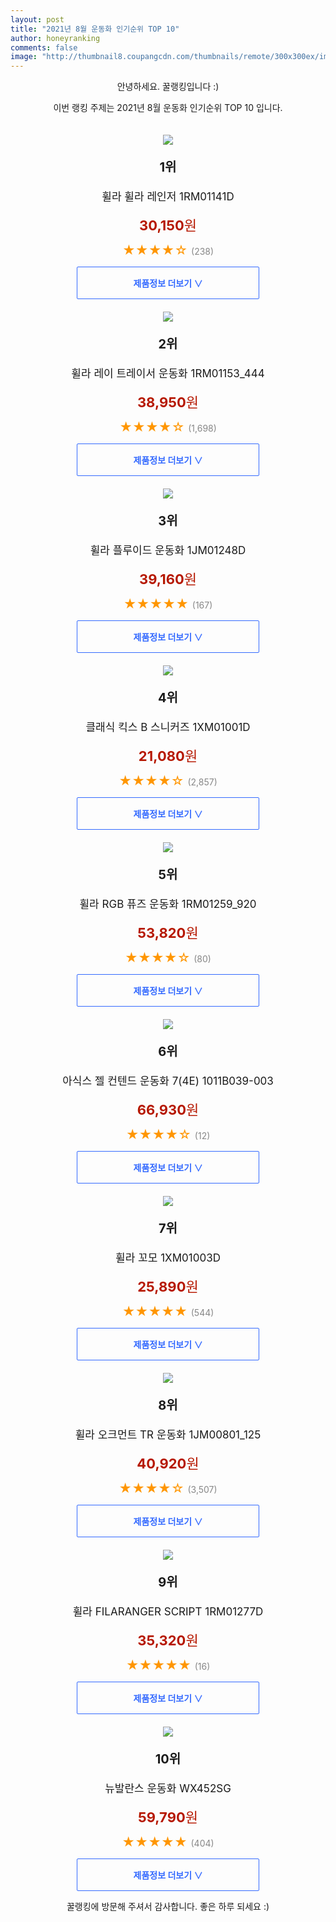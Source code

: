 ```yaml
--- 
layout: post 
title: "2021년 8월 운동화 인기순위 TOP 10" 
author: honeyranking 
comments: false 
image: "http://thumbnail8.coupangcdn.com/thumbnails/remote/300x300ex/image/rs_quotation_api/aoivszn6/4ca839aa2cd749d282de43614a483524.jpg" 
--- 
```

<p style="text-align: center;">안녕하세요. 꿀랭킹입니다 :)</p> <p style="text-align: center;">이번 랭킹 주제는 2021년 8월 운동화 인기순위 TOP 10 입니다.</p><center><img src="http://thumbnail8.coupangcdn.com/thumbnails/remote/300x300ex/image/rs_quotation_api/aoivszn6/4ca839aa2cd749d282de43614a483524.jpg" style="margin-top:20px" /></center> <p style="text-align: center; font-size: 20px"><b>1위</b></p> <p style="text-align: center; font-size: 17px">휠라 휠라 레인저 1RM01141D</p> <p style="text-align: center;"><span style="color: #b61800; font-size: 22px;"><b>30,150</b>원</span></p> <p style="text-align: center;"><span style="color: #ff9600; font-size: 20px;">★★★★☆ </span><span style="color: #878787;">(238)</span></p> <center><a href=""> <div style="font-size: 14px; display: inline-block; padding: 15px 90px; color: #346aff; border-radius: 2px; border: 1px solid #346aff; cursor: pointer;"><b>제품정보 더보기 &or;</b></div> </a></center><center><img src="http://thumbnail7.coupangcdn.com/thumbnails/remote/300x300ex/image/retail/images/2020/07/13/16/4/80c34dbd-3ec6-4073-bbd2-e33dd077de54.jpg" style="margin-top:20px" /></center> <p style="text-align: center; font-size: 20px"><b>2위</b></p> <p style="text-align: center; font-size: 17px">휠라 레이 트레이서 운동화 1RM01153_444</p> <p style="text-align: center;"><span style="color: #b61800; font-size: 22px;"><b>38,950</b>원</span></p> <p style="text-align: center;"><span style="color: #ff9600; font-size: 20px;">★★★★☆ </span><span style="color: #878787;">(1,698)</span></p> <center><a href="https://coupa.ng/b4AoUv"> <div style="font-size: 14px; display: inline-block; padding: 15px 90px; color: #346aff; border-radius: 2px; border: 1px solid #346aff; cursor: pointer;"><b>제품정보 더보기 &or;</b></div> </a></center><center><img src="http://thumbnail10.coupangcdn.com/thumbnails/remote/300x300ex/image/rs_quotation_api/izdvn75l/ab9c46d3608b435b9b5287793a7aa05e.jpg" style="margin-top:20px" /></center> <p style="text-align: center; font-size: 20px"><b>3위</b></p> <p style="text-align: center; font-size: 17px">휠라 플루이드 운동화 1JM01248D</p> <p style="text-align: center;"><span style="color: #b61800; font-size: 22px;"><b>39,160</b>원</span></p> <p style="text-align: center;"><span style="color: #ff9600; font-size: 20px;">★★★★★ </span><span style="color: #878787;">(167)</span></p> <center><a href="https://coupa.ng/b4AoUy"> <div style="font-size: 14px; display: inline-block; padding: 15px 90px; color: #346aff; border-radius: 2px; border: 1px solid #346aff; cursor: pointer;"><b>제품정보 더보기 &or;</b></div> </a></center><center><img src="http://thumbnail6.coupangcdn.com/thumbnails/remote/300x300ex/image/retail/images/2020/10/22/11/7/481d8b28-249c-4fe7-bce5-60437060ee9e.jpg" style="margin-top:20px" /></center> <p style="text-align: center; font-size: 20px"><b>4위</b></p> <p style="text-align: center; font-size: 17px">클래식 킥스 B 스니커즈 1XM01001D</p> <p style="text-align: center;"><span style="color: #b61800; font-size: 22px;"><b>21,080</b>원</span></p> <p style="text-align: center;"><span style="color: #ff9600; font-size: 20px;">★★★★☆ </span><span style="color: #878787;">(2,857)</span></p> <center><a href=""> <div style="font-size: 14px; display: inline-block; padding: 15px 90px; color: #346aff; border-radius: 2px; border: 1px solid #346aff; cursor: pointer;"><b>제품정보 더보기 &or;</b></div> </a></center><center><img src="http://thumbnail8.coupangcdn.com/thumbnails/remote/300x300ex/image/retail/images/2020/08/19/14/6/da9c50ca-228e-43ef-a30b-6b5802188bf2.jpg" style="margin-top:20px" /></center> <p style="text-align: center; font-size: 20px"><b>5위</b></p> <p style="text-align: center; font-size: 17px">휠라 RGB 퓨즈 운동화 1RM01259_920</p> <p style="text-align: center;"><span style="color: #b61800; font-size: 22px;"><b>53,820</b>원</span></p> <p style="text-align: center;"><span style="color: #ff9600; font-size: 20px;">★★★★☆ </span><span style="color: #878787;">(80)</span></p> <center><a href="https://coupa.ng/b4AoUC"> <div style="font-size: 14px; display: inline-block; padding: 15px 90px; color: #346aff; border-radius: 2px; border: 1px solid #346aff; cursor: pointer;"><b>제품정보 더보기 &or;</b></div> </a></center><center><img src="http://thumbnail10.coupangcdn.com/thumbnails/remote/300x300ex/image/rs_quotation_api/pxoi28cy/77b1d4bde68b4d6780cc5805f5e3f58f.jpg" style="margin-top:20px" /></center> <p style="text-align: center; font-size: 20px"><b>6위</b></p> <p style="text-align: center; font-size: 17px">아식스 젤 컨텐드 운동화 7(4E) 1011B039-003</p> <p style="text-align: center;"><span style="color: #b61800; font-size: 22px;"><b>66,930</b>원</span></p> <p style="text-align: center;"><span style="color: #ff9600; font-size: 20px;">★★★★☆ </span><span style="color: #878787;">(12)</span></p> <center><a href=""> <div style="font-size: 14px; display: inline-block; padding: 15px 90px; color: #346aff; border-radius: 2px; border: 1px solid #346aff; cursor: pointer;"><b>제품정보 더보기 &or;</b></div> </a></center><center><img src="http://thumbnail8.coupangcdn.com/thumbnails/remote/300x300ex/image/rs_quotation_api/cindlfpx/ad7ea385b5a3409fa6f4f6e44bb06b1f.jpg" style="margin-top:20px" /></center> <p style="text-align: center; font-size: 20px"><b>7위</b></p> <p style="text-align: center; font-size: 17px">휠라 꼬모 1XM01003D</p> <p style="text-align: center;"><span style="color: #b61800; font-size: 22px;"><b>25,890</b>원</span></p> <p style="text-align: center;"><span style="color: #ff9600; font-size: 20px;">★★★★★ </span><span style="color: #878787;">(544)</span></p> <center><a href="https://coupa.ng/b4AoUF"> <div style="font-size: 14px; display: inline-block; padding: 15px 90px; color: #346aff; border-radius: 2px; border: 1px solid #346aff; cursor: pointer;"><b>제품정보 더보기 &or;</b></div> </a></center><center><img src="http://thumbnail10.coupangcdn.com/thumbnails/remote/300x300ex/image/retail/images/2020/02/21/11/4/9ae08fdf-f028-4d81-81a2-8f0305c27b48.jpg" style="margin-top:20px" /></center> <p style="text-align: center; font-size: 20px"><b>8위</b></p> <p style="text-align: center; font-size: 17px">휠라 오크먼트 TR 운동화 1JM00801_125</p> <p style="text-align: center;"><span style="color: #b61800; font-size: 22px;"><b>40,920</b>원</span></p> <p style="text-align: center;"><span style="color: #ff9600; font-size: 20px;">★★★★☆ </span><span style="color: #878787;">(3,507)</span></p> <center><a href="https://coupa.ng/b4AoUH"> <div style="font-size: 14px; display: inline-block; padding: 15px 90px; color: #346aff; border-radius: 2px; border: 1px solid #346aff; cursor: pointer;"><b>제품정보 더보기 &or;</b></div> </a></center><center><img src="http://thumbnail7.coupangcdn.com/thumbnails/remote/300x300ex/image/rs_quotation_api/blniiv35/a63721fb487e4f17921cc0ff8d76541b.jpg" style="margin-top:20px" /></center> <p style="text-align: center; font-size: 20px"><b>9위</b></p> <p style="text-align: center; font-size: 17px">휠라 FILARANGER SCRIPT 1RM01277D</p> <p style="text-align: center;"><span style="color: #b61800; font-size: 22px;"><b>35,320</b>원</span></p> <p style="text-align: center;"><span style="color: #ff9600; font-size: 20px;">★★★★★ </span><span style="color: #878787;">(16)</span></p> <center><a href=""> <div style="font-size: 14px; display: inline-block; padding: 15px 90px; color: #346aff; border-radius: 2px; border: 1px solid #346aff; cursor: pointer;"><b>제품정보 더보기 &or;</b></div> </a></center><center><img src="http://thumbnail9.coupangcdn.com/thumbnails/remote/300x300ex/image/rs_quotation_api/4f1sdqbh/09f2473b6443478b9ab812e802289cb4.jpg" style="margin-top:20px" /></center> <p style="text-align: center; font-size: 20px"><b>10위</b></p> <p style="text-align: center; font-size: 17px">뉴발란스 운동화 WX452SG</p> <p style="text-align: center;"><span style="color: #b61800; font-size: 22px;"><b>59,790</b>원</span></p> <p style="text-align: center;"><span style="color: #ff9600; font-size: 20px;">★★★★★ </span><span style="color: #878787;">(404)</span></p> <center><a href="https://coupa.ng/b4AoUK"> <div style="font-size: 14px; display: inline-block; padding: 15px 90px; color: #346aff; border-radius: 2px; border: 1px solid #346aff; cursor: pointer;"><b>제품정보 더보기 &or;</b></div> </a></center> <p style="text-align: center;">꿀랭킹에 방문해 주셔서 감사합니다. 좋은 하루 되세요 :)</p>
